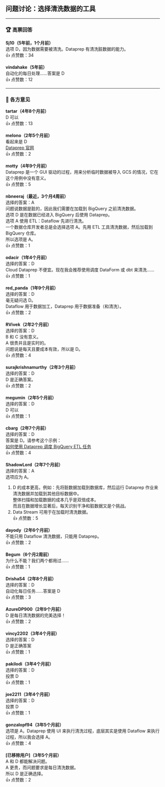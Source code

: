 ## 问题讨论：选择清洗数据的工具
  
  ---
  
  ### 🏆 高票回答
  
  **Sj10（5年前，1个月前）**    
  选项 D，因为数据需要被清洗。Dataprep 有清洗脏数据的能力。  
  👍 点赞数：34
  
  **vindahake（5年前）**    
  自动化的每日处理……答案是 D  
  👍 点赞数：12
  
  ---
  
  ### 💬 各方意见
  
  **tartar（4年8个月前）**    
  D 可以  
  👍 点赞数：13
  
  **melono（2年5个月前）**    
  看起来是 D  
  [Dataprep 官网](https://cloud.google.com/dataprep)  
  👍 点赞数：2
  
  **motty（4年9个月前）**    
  Dataprep 是一个 GUI 驱动的过程，用来分析临时数据被导入 GCS 的情况，它在这个用例中没有意义。  
  👍 点赞数：5
  
  **nbneeraj（最近，3个月4周前）**    
  选择的答案：A    
  问题说数据是脏的，因此我们需要在加载到 BigQuery 之前清洗数据。    
  选项 D 是在数据已经进入 BigQuery 后使用 Dataprep。    
  选项 A 使用 ETL：Dataflow 先进行清洗。    
  一个数据仓库开发者总是会选择选项 A。先用 ETL 工具清洗数据，然后加载到 BigQuery 仓库。    
  所以选项是 A。  
  👍 点赞数：1
  
  **odacir（1年4个月前）**    
  选择的答案：D    
  Cloud Dataprep 不便宜。现在我会推荐使用调度 DataForm 或 dbt 来清洗……  
  👍 点赞数：1
  
  **red_panda（1年9个月前）**    
  选择的答案：D    
  毫无疑问选 D。    
  Dataflow 用于数据加工，Dataprep 用于数据准备（和清洗）。  
  👍 点赞数：2
  
  **RVivek（2年2个月前）**    
  选择的答案：D    
  B 和 C 没有意义。    
  A 很贵并且是实时的。    
  问题说是每天且要成本有效，所以是 D。  
  👍 点赞数：4
  
  **surajkrishnamurthy（2年3个月前）**    
  选择的答案：D    
  D 是正确答案。  
  👍 点赞数：2
  
  **megumin（2年5个月前）**    
  选择的答案：D    
  D 可以  
  👍 点赞数：1
  
  **cbarg（2年7个月前）**    
  选择的答案：D    
  答案是 D。请参考这个示例：  
  [如何使用 Dataprep 调度 BigQuery ETL 任务](https://medium.com/google-cloud/how-to-schedule-a-bigquery-etl-job-with-dataprep-b1c314883ab9)  
  👍 点赞数：4
  
  **ShadowLord（2年7个月前）**    
  选择的答案：A    
  选项应为 A。    
  1. D 的成本更高，例如：先将脏数据加载到数据库，然后运行 Dataprep 作业来清洗数据并加载到其他目标数据中。    
  整体扫描和加载数据的成本几乎是双倍成本。    
  而且在数据增长显著后，每天识别干净和脏数据又是个挑战。    
  2. Data Stream 可用于在加载时清洗数据。  
  👍 点赞数：5
  
  **dayody（2年6个月前）**    
  不能只用 Dataflow 清洗数据，只能用 Dataprep。  
  👍 点赞数：2
  
  **Begum（6个月2周前）**    
  为什么不能？我们两个都用过……  
  👍 点赞数：1
  
  **DrishaS4（2年8个月前）**    
  选择的答案：D    
  自动化每日任务……答案是 D  
  👍 点赞数：3
  
  **AzureDP900（2年9个月前）**    
  D 是每日清洗数据的完美选择！  
  👍 点赞数：2
  
  **vincy2202（3年4个月前）**    
  选择的答案：D    
  D 是正确答案  
  👍 点赞数：1
  
  **pakilodi（3年4个月前）**    
  选择的答案：D    
  投票 D  
  👍 点赞数：1
  
  **joe2211（3年4个月前）**    
  选择的答案：D    
  投票 D  
  👍 点赞数：1
  
  **gonzalopf94（3年5个月前）**    
  选项是 A，Dataprep 使用 UI 来执行清洗过程，底层其实是使用 Dataflow 来执行过程，所以我会选择 A。  
  👍 点赞数：4
  
  **[已移除用户]（3年5个月前）**    
  A 和 D 都能解决问题。    
  A 更贵，而问题要求是每日清洗数据。    
  所以 D 是正确选择。  
  👍 点赞数：2
  